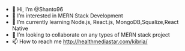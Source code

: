 - 👋 Hi, I’m @Shanto96
- 👀 I’m interested in MERN Stack Development
- 🌱 I’m currently learning Node.js, React.js, MongoDB,Squalize,React Native
- 💞️ I’m looking to collaborate on any types of MERN stack project
- 📫 How to reach me  http://healthmediastar.com/kibria/

<!---
Shanto96/Shanto96 is a ✨ special ✨ repository because its `README.md` (this file) appears on your GitHub profile.
You can click the Preview link to take a look at your changes.
--->
